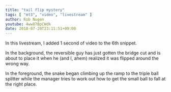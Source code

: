 ```yaml
---
title: "tail flip mystery"
tags: [ "mt3", "video", "livestream" ]
author: Rob Nugen
youtube: 4ww87BpCWdk
date: 2018-07-20T23:11:51+09:00
---
```


In this livestream, I added 1 second of video to the 6th snippet.

In the background, the reversible guy has just gotten the bridge cut
and is about to place it when he (and I, ahem) realized it was flipped
around the wrong way.

In the foreground, the snake began climbing up the ramp to the triple
ball splitter while the manager tries to work out how to get the small
ball to fall at the right place.
